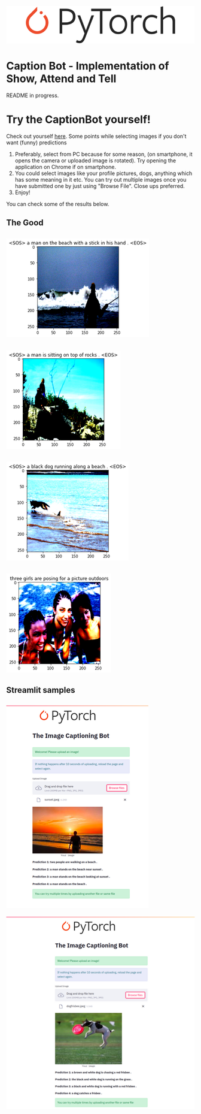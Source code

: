 ![pytorch.png](data/pytorch.png)

# Caption Bot - Implementation of Show, Attend and Tell

README in progress. 

# Try the CaptionBot yourself!

Check out yourself [here](https://share.streamlit.io/sankalp1999/image_captioning/main).
Some points while selecting images if you don't want (funny) predictions
1. Preferably, select from PC because for some reason, (on smartphone, it opens the camera or uploaded image is rotated). Try opening the application on Chrome if on 
smartphone.
2. You could select images like your profile pictures, dogs, anything which has some meaning in it etc. You can try
out multiple images once you have submitted one by just using "Browse File". Close ups preferred.
3. Enjoy!

You can check some of the results below.


## The Good
![1.png](/imgs/1.png)
---
![2.png](/imgs/2.png)
---
![3.png](/imgs/3.png)
---
![4.png](/imgs/4.png)
---


## Streamlit samples
![st1.png](/imgs/st1.png)
---
![st2.png](/imgs/st2.png)


